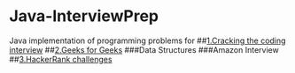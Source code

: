 # Java-InterviewPrep
Java implementation of programming problems for 
##<a href="https://github.com/darshanhs90/Java-InterviewPrep/tree/master/src/ctci">1.Cracking the coding interview</a>
##<a href="https://github.com/darshanhs90/Java-InterviewPrep/tree/master/src/geeksforgeeks">2.Geeks for Geeks</a>
###Data Structures
###Amazon Interview 
##<a href="https://github.com/darshanhs90/Java-InterviewPrep/tree/master/src/Warmup">3.HackerRank challenges</a>
